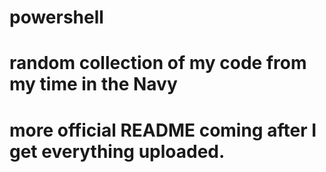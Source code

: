 # powershell

# random collection of my code from my time in the Navy
# more official README coming after I get everything uploaded.
